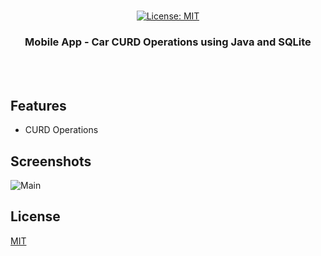 <p align="center"> 
  <br/>  
  <a href="https://opensource.org/licenses/MIT"><img src="https://img.shields.io/badge/license-MIT-green.svg?color=3F51B5&style=for-the-badge&label=License&logoColor=000000&labelColor=ececec" alt="License: MIT"></a> 
  <br/>   
</p>

<h3 align="center">Mobile App - Car CURD Operations using Java and SQLite</h3>
<br/>
<a href="https://github.com/dokimkhanh/mobile-app-car-curd/releases/tag/1.0.0">
</a>
<br/>

## Features
- CURD Operations

## Screenshots
![Main](https://i.imgur.com/45Xvw1X.png)

## License
[MIT](https://opensource.org/license/mit/)
